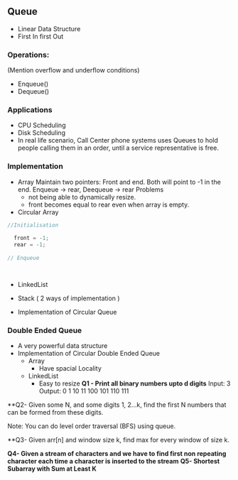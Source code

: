 ## Queue

- Linear Data Structure
- First In first Out

### Operations:

(Mention overflow and underflow conditions)
- Enqueue()
- Dequeue()

### Applications

- CPU Scheduling
- Disk Scheduling
- In real life scenario, Call Center phone systems uses Queues to hold people calling them in an order, until a service representative is free.

### Implementation

- Array
  Maintain two pointers: Front and end. 
  Both will point to -1 in the end.
  Enqueue -> rear, Deequeue -> rear
  Problems  
    - not being able to dynamically resize. 
    - front becomes equal to rear even when array is empty. 
- Circular Array

```java
//Initialisation
  
  front = -1;
  rear = -1;
  
// Enqueue

  


```
  
- LinkedList

- Stack ( 2 ways of implementation )

- Implementation of Circular Queue

### Double Ended Queue

- A very powerful data structure
- Implementation of Circular Double Ended Queue
  - Array
    - Have spacial Locality
  - LinkedList
    - Easy to resize
**Q1 - Print all binary numbers upto d digits**
Input: 3
Output: 0 1 10 11 100 101 110 111

**Q2- Given some N, and some digits 1, 2...k, find the first N numbers that can be formed from these digits. 

Note: You can do level order traversal (BFS) using queue. 


    
**Q3- Given arr[n] and window size k, find max for every window of size k. 

**Q4- Given a stream of characters and we have to find first non repeating character each time a character is inserted to the stream**
**Q5- Shortest Subarray with Sum at Least K**



 

